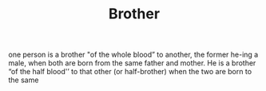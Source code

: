 ---
title: Brother
letter: B
permalink: "/definitions/bld-brother.html"
body: one person is a brother "of the whole blood” to another, the former he-ing a
  male, when both are born from the same father and mother. He is a brother “of the
  half blood'’ to that other (or half-brother) when the two are born to the same
published_at: '2018-07-07'
source: Black's Law Dictionary 2nd Ed (1910)
layout: post
---